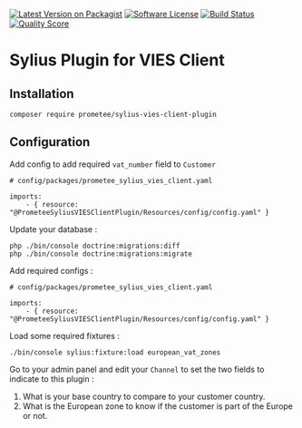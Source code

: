 [![Latest Version on Packagist][ico-version]][link-packagist]
[![Software License][ico-license]](LICENSE)
[![Build Status][ico-travis]][link-travis]
[![Quality Score][ico-code-quality]][link-code-quality]

# Sylius Plugin for VIES Client

## Installation

```$bash
composer require prometee/sylius-vies-client-plugin
```
## Configuration

Add config to add required `vat_number` field to `Customer`

```$yaml
# config/packages/prometee_sylius_vies_client.yaml

imports:
    - { resource: "@PrometeeSyliusVIESClientPlugin/Resources/config/config.yaml" }

```

Update your database :

```$bash
php ./bin/console doctrine:migrations:diff
php ./bin/console doctrine:migrations:migrate
```

Add required configs :

```$yaml
# config/packages/prometee_sylius_vies_client.yaml

imports:
    - { resource: "@PrometeeSyliusVIESClientPlugin/Resources/config/config.yaml" }
```

Load some required fixtures :

```$bash
./bin/console sylius:fixture:load european_vat_zones
````

Go to your admin panel and edit your `Channel` to set the two fields to indicate to this plugin :
1. What is your base country to compare to your customer country.
2. What is the European zone to know if the customer is part of the Europe or not.

[ico-version]: https://img.shields.io/packagist/v/Prometee/sylius-vies-client-plugin.svg?style=flat-square
[ico-license]: https://img.shields.io/badge/license-MIT-brightgreen.svg?style=flat-square
[ico-travis]: https://img.shields.io/travis/Prometee/SyliusVIESClientPlugin/master.svg?style=flat-square
[ico-code-quality]: https://img.shields.io/scrutinizer/g/Prometee/SyliusVIESClientPlugin.svg?style=flat-square

[link-packagist]: https://packagist.org/packages/prometee/sylius-vies-client-plugin
[link-travis]: https://travis-ci.org/Prometee/SyliusVIESClientPlugin
[link-scrutinizer]: https://scrutinizer-ci.com/g/Prometee/SyliusVIESClientPlugin/code-structure
[link-code-quality]: https://scrutinizer-ci.com/g/Prometee/SyliusVIESClientPlugin
